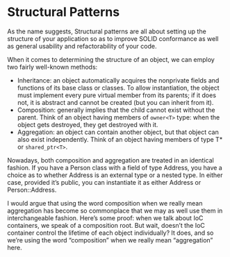 # Structural Patterns

As the name suggests, Structural patterns are all about setting up the structure of your application so as to improve SOLID conformance as well as general usability and refactorability of your code.

When it comes to determining the structure of an object, we can employ two fairly well-known methods:

- Inheritance: an object automatically acquires the nonprivate fields and functions of its base class or classes. To allow instantiation, the object must implement every pure virtual member from its parents; if it does not, it is abstract and cannot be created (but you can inherit from it).
- Composition: generally implies that the child cannot exist without the parent. Think of an object having members of `owner<T>` type: when the object gets destroyed, they get destroyed with it.
- Aggregation: an object can contain another object, but that object can also exist independently. Think of an object having members of type T* or `shared_ptr<T>`.

Nowadays, both composition and aggregation are treated in an identical fashion. If you have a Person class with a field of type Address, you have a choice as to whether Address is an external type or a nested type. In either case, provided it’s public, you can instantiate it as either Address or Person::Address.

I would argue that using the word composition when we really mean aggregation has become so commonplace that we may as well use them in interchangeable fashion. Here’s some proof: when we talk about IoC containers, we speak of a composition root. But wait, doesn’t the IoC container control the lifetime of each object individually? It does, and so we’re using the word “composition” when we really mean “aggregation” here.

